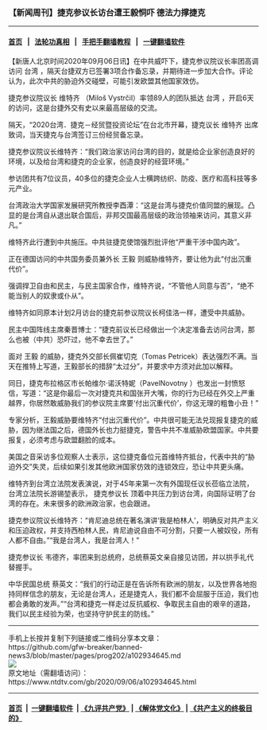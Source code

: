 ### 【新闻周刊】捷克参议长访台遭王毅恫吓 德法力撑捷克
------------------------

#### [首页](https://github.com/gfw-breaker/banned-news3/blob/master/README.md) &nbsp;&nbsp;|&nbsp;&nbsp; [法轮功真相](https://github.com/begood0513/basic/blob/master/README.md)  &nbsp;&nbsp;|&nbsp;&nbsp; [手把手翻墙教程](https://github.com/gfw-breaker/guides/wiki)  &nbsp;&nbsp;|&nbsp;&nbsp; [一键翻墙软件](https://github.com/gfw-breaker/nogfw/blob/master/README.md)  



<div><div class="post_content" itemprop="articleBody">
 <p>
  【新唐人北京时间2020年09月06日讯】在中共威吓下，捷克参议院议长率团高调访问
  <ok href="https://www.ntdtv.com/gb/台湾.htm">
   台湾
  </ok>
  ，隔天台捷双方已签署3项合作备忘录，并期待进一步加大合作。评论认为，此次中共的胁迫外交碰壁，可能引发欧盟其他国家效仿。
 </p>
 <p>
  捷克参议院议长
  <ok href="https://www.ntdtv.com/gb/维特齐.htm">
   维特齐
  </ok>
  （Miloš Vystrčil）率领89人的团队抵达
  <ok href="https://www.ntdtv.com/gb/台湾.htm">
   台湾
  </ok>
  ，开启6天的访问，这是台捷外交有史以来最高层级的交流。
 </p>
 <p>
  隔天，“2020台湾．捷克－经贸暨投资论坛”在台北市开幕，捷克议长
  <ok href="https://www.ntdtv.com/gb/维特齐.htm">
   维特齐
  </ok>
  出席致词，当天捷克与台湾签订三份经贸备忘录。
 </p>
 <p>
  捷克参议院议长维特齐：“我们政治家访问台湾的目的，就是给企业家创造良好的环境，以及给台湾和捷克的企业家，创造良好的经营环境。”
 </p>
 <p>
  参访团共有7位议员，40多位的捷克企业人士横跨纺织、防疫、医疗和高科技等多元产业。
 </p>
 <p>
  台湾政治大学国家发展研究所教授李酉潭：“这是台湾与捷克价值同盟的展现。凸显的是台湾自从退出联合国后，非邦交国最高层级的政治领袖来访问，其意义非凡。”
 </p>
 <p>
  维特齐此行遭到中共施压。中共驻捷克使馆强烈批评他“严重干涉中国内政”。
 </p>
 <p>
  正在德国访问的中共国务委员兼外长
  <ok href="https://www.ntdtv.com/gb/王毅.htm">
   王毅
  </ok>
  则威胁维特齐，要让他为此“付出沉重代价”。
 </p>
 <p>
  强调捍卫自由和民主，与民主国家合作，维特齐说，“不管他人同意与否”，“绝不能当别人的奴隶或仆从”。
 </p>
 <p>
  维特齐如同原本计划2月访台的捷克前参议院议长柯佳洛一样，遭受中共威胁。
 </p>
 <p>
  民主中国阵线主席秦晋博士：“捷克前议长已经做出一个决定准备去访问台湾，那么也被（中共）恐吓过，他不幸去世了。”
 </p>
 <p>
  面对
  <ok href="https://www.ntdtv.com/gb/王毅.htm">
   王毅
  </ok>
  的威胁，捷克外交部长佩崔切克（Tomas Petricek）表达强烈不满。当天在推特上写道，王毅部长的措辞“太过分”，并要求中方须对此加以解释。
 </p>
 <p>
  同日，捷克布拉格区市长帕维尔·诺沃特妮（PavelNovotny ）也发出一封愤怒信，写道：“这是你最后一次对捷克共和国张开大嘴，你的行为已经在外交上严重越界，你居然敢威胁我们的参议院主席要‘付出沉重代价’，你这无理的粗鲁小丑！”
 </p>
 <p>
  专家分析，王毅威胁要维特齐“付出沉重代价”。中共很可能无法兑现报复捷克的威胁，因为继法国之后，德国外长也力挺捷克，警告中共不准威胁欧盟国家。中共要报复，必须考虑与欧盟翻脸的成本。
 </p>
 <p>
  美国之音采访多位观察人士表示，这位捷克备位元首维特齐抵台，代表中共的“胁迫外交”失灵，后续如果引发其他欧洲国家仿效的连锁效应，恐让中共更头痛。
 </p>
 <p>
  维特齐到台湾立法院发表演说，对于45年来第一次有外国现任议长莅临立法院，台湾立法院长游锡堃表示，
  <ok href="https://www.ntdtv.com/gb/捷克参议长.htm">
   捷克参议长
  </ok>
  顶着中共压力到访台湾，向国际证明了台湾的存在。未来很多的欧洲政治家，也会跟进。
 </p>
 <p>
  捷克参议院议长维特齐：“肯尼迪总统在著名演讲‘我是柏林人’，明确反对共产主义和压迫政权，并支持西柏林人民，肯尼迪说自由不可分割，只要一人被奴役，所有人都不自由。”“我是台湾人，我是台湾人！”
 </p>
 <p>
  <ok href="https://www.ntdtv.com/gb/捷克参议长.htm">
   捷克参议长
  </ok>
  韦德齐，率团来到总统府，总统蔡英文亲自接见访团，并以拱手礼代替握手。
 </p>
 <p>
  中华民国总统 蔡英文：“我们的行动正是在告诉所有欧洲的朋友，以及世界各地抱持同样信念的朋友，无论是台湾人，还是捷克人，我们都不会屈服于压迫，我们也都会勇敢的发声。”“台湾和捷克一样走过反抗威权、争取民主自由的艰辛的道路，我们以民主经验为荣，也坚持守护民主的防线。”
 </p>
 <div class="single_ad">
 </div>
</div>
</div>
<hr/>
手机上长按并复制下列链接或二维码分享本文章：<br/>
https://github.com/gfw-breaker/banned-news3/blob/master/pages/prog202/a102934645.md <br/>
<a href='https://github.com/gfw-breaker/banned-news3/blob/master/pages/prog202/a102934645.md'><img src='https://github.com/gfw-breaker/banned-news3/blob/master/pages/prog202/a102934645.md.png'/></a> <br/>
原文地址（需翻墙访问）：https://www.ntdtv.com/gb/2020/09/06/a102934645.html


------------------------
#### [首页](https://github.com/gfw-breaker/banned-news3/blob/master/README.md) &nbsp;|&nbsp; [一键翻墙软件](https://github.com/gfw-breaker/nogfw/blob/master/README.md) &nbsp;| [《九评共产党》](https://github.com/gfw-breaker/9ping.md/blob/master/README.md#九评之一评共产党是什么) | [《解体党文化》](https://github.com/gfw-breaker/jtdwh.md/blob/master/README.md) | [《共产主义的终极目的》](https://github.com/gfw-breaker/gczydzjmd.md/blob/master/README.md)


<img src='http://gfw-breaker.win/banned-news3/pages/prog202/a102934645.md' width='0px' height='0px'/>